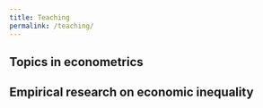 ```yaml
---
title: Teaching
permalink: /teaching/
---
```


## Topics in econometrics


## Empirical research on economic inequality

